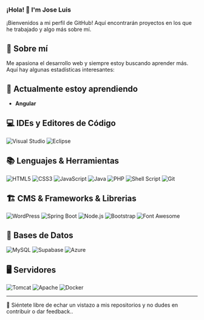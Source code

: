 
<!--
**jolujuan/jolujuan** is a ✨ _special_ ✨ repository because its `README.md` (this file) appears on your GitHub profile.

Here are some ideas to get you started:

- 🔭 I’m currently working on ...
- 🌱 I’m currently learning ...
- 👯 I’m looking to collaborate on ...
- 🤔 I’m looking for help with ...
- 💬 Ask me about ...
- 📫 How to reach me: ...
- 😄 Pronouns: ...
- ⚡ Fun fact: ...
-->

### ¡Hola! 👋 I'm Jose Luis

¡Bienvenidos a mi perfil de GitHub! Aquí encontrarán proyectos en los que he trabajado y algo más sobre mí.

## 🚀 Sobre mí
Me apasiona el desarrollo web y siempre estoy buscando aprender más. Aquí hay algunas estadísticas interesantes:

## 🌱 Actualmente estoy aprendiendo
- **Angular**

## 💻 IDEs y Editores de Código
![Visual Studio](https://img.shields.io/badge/-Visual_Studio-%235C2D91?style=flat-square&logo=visual-studio&logoColor=white)
![Eclipse](https://img.shields.io/badge/-Eclipse-%232C2255?style=flat-square&logo=eclipse-ide&logoColor=white)

## 📚 Lenguajes & Herramientas
![HTML5](https://img.shields.io/badge/-HTML5-%23E34F26?style=flat-square&logo=html5&logoColor=white)
![CSS3](https://img.shields.io/badge/-CSS3-%231572B6?style=flat-square&logo=css3)
![JavaScript](https://img.shields.io/badge/-JavaScript-%23F7DF1E?style=flat-square&logo=javascript&logoColor=black)
![Java](https://camo.githubusercontent.com/771cc18a712bf9edb0925a86164c34b0d803c4d9177dd4467eff7b777109c723/68747470733a2f2f696d672e736869656c64732e696f2f62616467652f4a6176612d4544384230303f7374796c653d666f722d7468652d6261646765266c6f676f3d6a617661266c6f676f436f6c6f723d7768697465)
![PHP](https://img.shields.io/badge/-PHP-%23777BB4?style=flat-square&logo=php)
![Shell Script](https://img.shields.io/badge/-Shell_Script-%2391A3B0?style=flat-square&logo=gnu-bash&logoColor=white)
![Git](https://img.shields.io/badge/-Git-%23F05032?style=flat-square&logo=git&logoColor=white)

## 🏗️ CMS & Frameworks & Librerias
![WordPress](https://img.shields.io/badge/-WordPress-%2321759B?style=flat-square&logo=wordpress&logoColor=white)
![Spring Boot](https://img.shields.io/badge/-Spring_Boot-%236DB33F?style=flat-square&logo=spring-boot)
![Node.js](https://img.shields.io/badge/-Node.js-%23339933?style=flat-square&logo=node.js&logoColor=white)
![Bootstrap](https://img.shields.io/badge/-Bootstrap-%237952B3?style=flat-square&logo=bootstrap&logoColor=white)
![Font Awesome](https://img.shields.io/badge/-Font_Awesome-%23339AF0?style=flat-square&logo=font-awesome&logoColor=white)


## 💾 Bases de Datos
![MySQL](https://img.shields.io/badge/-MySQL-%234479A1?style=flat-square&logo=mysql&logoColor=white)
![Supabase](https://img.shields.io/badge/-Supabase-%2330AEF9?style=flat-square&logo=supabase&logoColor=white)
![Azure](https://img.shields.io/badge/-Azure-%230072C6?style=flat-square&logo=microsoftazure&logoColor=white)

## 🖥️ Servidores
![Tomcat](https://img.shields.io/badge/-Tomcat-%23F8DC75?style=flat-square&logo=apache-tomcat&logoColor=black)
![Apache](https://img.shields.io/badge/-Apache-%23D22128?style=flat-square&logo=apache&logoColor=white)
![Docker](https://img.shields.io/badge/-Docker-%232496ED?style=flat-square&logo=docker&logoColor=white)

---

👀 Siéntete libre de echar un vistazo a mis repositorios y no dudes en contribuir o dar feedback.. <!-- y conectarte conmigo en [LinkedIn](https://www.linkedin.com/in/[TuPerfilDeLinkedIn]). -->

